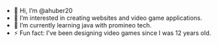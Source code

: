 - 👋 Hi, I’m @ahuber20
- 👀 I’m interested in creating websites and video game applications.
- 🌱 I’m currently learning java with promineo tech.
- ⚡ Fun fact: I've been designing video games since I was 12 years old.

<!---
ahuber20/ahuber20 is a ✨ special ✨ repository because its `README.md` (this file) appears on your GitHub profile.
You can click the Preview link to take a look at your changes.
--->
